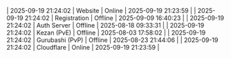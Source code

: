 | 2025-09-19 21:24:02 | Website | Online | 2025-09-19 21:23:59 |
| 2025-09-19 21:24:02 | Registration | Offline | 2025-09-09 16:40:23 |
| 2025-09-19 21:24:02 | Auth Server | Offline | 2025-08-18 09:33:31 |
| 2025-09-19 21:24:02 | Kezan (PvE) | Offline | 2025-08-03 17:58:02 |
| 2025-09-19 21:24:02 | Gurubashi (PvP) | Offline | 2025-08-23 21:44:06 |
| 2025-09-19 21:24:02 | Cloudflare | Online | 2025-09-19 21:23:59 |
